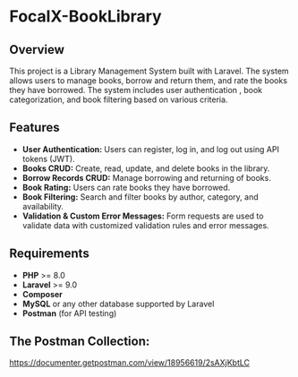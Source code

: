 # FocalX-BookLibrary
## Overview
This project is a Library Management System built with Laravel. The system allows users to manage books, borrow and return them, and rate the books they have borrowed. The system includes user authentication , book categorization, and book filtering based on various criteria.

## Features
- **User Authentication:**
   Users can register, log in, and log out using API tokens (JWT).
- **Books CRUD:** Create, read, update, and delete books in the library.
- **Borrow Records CRUD:** Manage borrowing and returning of books.
- **Book Rating:** Users can rate books they have borrowed.
- **Book Filtering:** Search and filter books by author, category, and availability.
- **Validation & Custom Error Messages:** Form requests are used to validate data with customized validation rules and error messages.

## Requirements
- **PHP** >= 8.0
- **Laravel** >= 9.0
- **Composer**
- **MySQL** or any other database supported by Laravel
- **Postman** (for API testing)

## The Postman Collection:
https://documenter.getpostman.com/view/18956619/2sAXjKbtLC

